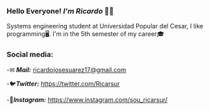 ### Hello Everyone! ***I'm Ricardo*** 👋😎



Systems engineering student at Universidad Popular del Cesar, I like programming🖥. I'm in the 5th semester of my career🎓

### Social media: 
-✉ ***Mail:*** ricardojosesuarez17@gmail.com

-🐦***Twitter:*** https://twitter.com/Ricarsur

-📸***Instagram:*** https://www.instagram.com/sou_ricarsur/

